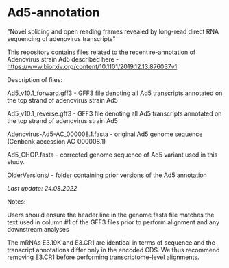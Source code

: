 # Ad5-annotation
"Novel splicing and open reading frames revealed by long-read direct RNA sequencing of adenovirus transcripts"

This repository contains files related to the recent re-annotation of Adenovirus strain Ad5 described here - https://www.biorxiv.org/content/10.1101/2019.12.13.876037v1

Description of files:

Ad5_v10.1_forward.gff3 - GFF3 file denoting all Ad5 transcripts annotated on the top strand of adenovirus strain Ad5

Ad5_v10.1_reverse.gff3 - GFF3 file denoting all Ad5 transcripts annotated on the top strand of adenovirus strain Ad5

Adenovirus-Ad5-AC_000008.1.fasta - original Ad5 genome sequence (Genbank accession AC_000008.1)

Ad5_CHOP.fasta - corrected genome sequence of Ad5 variant used in this study. 

OlderVersions/ - folder containing prior versions of the Ad5 annotation

*Last update: 24.08.2022*

Notes:

Users should ensure the header line in the genome fasta file matches the text used in column #1 of the GFF3 files prior to perform alignment and any downstream analyses

The mRNAs E3.19K and E3.CR1 are identical in terms of sequence and the transcript annotations differ only in the encoded CDS. We thus recommend removing E3.CR1 before performing transcriptome-level alignments.

